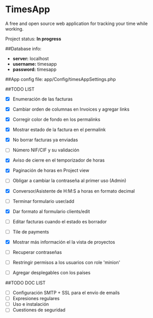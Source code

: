  TimesApp
==========

A free and open source web application for tracking your time while working.

Project status: **In progress**

##Database info:
+ __server:__ localhost
+ __username:__ timesapp
+ __password:__ timesapp

##App config file:
app/Config/timesAppSettings.php

##TODO LIST
- [x] Enumeración de las facturas
- [x] Cambiar orden de columnas en Invoices y agregar links
- [x] Corregir color de fondo en los permalinks 
- [x] Mostrar estado de la factura en el permalink
- [x] No borrar facturas ya enviadas
- [ ] Número NIF/CIF y su validación
- [x] Aviso de cierre en el temporizador de horas
- [x] Paginación de horas en Project view
- [ ] Obligar a cambiar la contraseña al primer uso (Admin)
- [x] Conversor/Asistente de H:M:S a horas en formato decimal
- [ ] Terminar formulario user/add
- [x] Dar formato al formulario clients/edit
- [ ] Editar facturas cuando el estado es borrador
- [ ] Tile de payments
- [x] Mostrar más información el la vista de proyectos
- [ ] Recuperar contraseñas
- [ ] Restringir permisos a los usuarios con role 'minion'
- [ ] Agregar desplegables con los países


##TODO DOC LIST
- [ ] Configuración SMTP + SSL para el envío de emails
- [ ] Expresiones regulares
- [ ] Uso e instalación
- [ ] Cuestiones de seguridad

